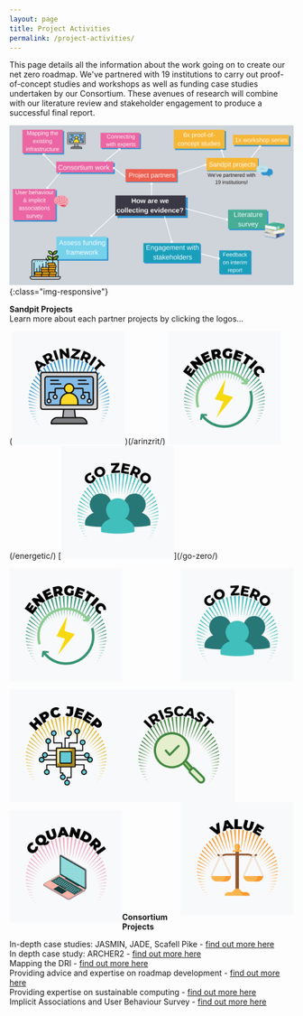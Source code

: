 ```yaml
---
layout: page
title: Project Activities
permalink: /project-activities/
---
```


This page details all the information about the work going on to create our net zero roadmap. 
We've partnered with 19 institutions to carry out proof-of-concept studies and workshops as well as funding case studies undertaken by our Consortium. These avenues of research will combine with our literature review and stakeholder engagement to produce a successful final report.

![project-activities](images/project-activities-canva.svg){:class="img-responsive"} 


**Sandpit Projects** <br>
Learn more about each partner projects by clicking the logos...

<p float="left">
  (<img src="/images/logos.png" width="200" height="200" alt="ARINZRIT">)(/arinzrit/)
  <img img src="/images/logo2.png" width="200" height="200" alt="ENERGETIC">(/energetic/)
  [<img src="/images/logo3.png" width="200" height="200" alt="GO ZERO">](/go-zero/)
</p>

[<img align = 'center' img src="/images/logo2.png" width="200" height="200" alt="ENERGETIC">](/energetic/)
[<img align = 'right' img src="/images/logo3.png" width="200" height="200" alt="GO ZERO">](/go-zero/) <br>

[<img align = 'left' img src="/images/logo4.png" width="200" height="200" alt="HPC JEEP">](/hpc-jeep/)
[<img align = 'center' img src="/images/logo5.png" width="200" height="200" alt="IRISCAST">](/iriscast/)
[<img align = 'right' img src="/images/logo6.png" width="200" height="200" alt="VALUE">](/value/) <br>

[<img align = 'left' img src="/images/logo7.png" width="200" height="200" alt="CQUANDRI">](/cquandri/) <br> 
</p>

&nbsp;<br>
&nbsp;<br>
&nbsp;<br>
&nbsp;<br>
&nbsp;<br>
&nbsp;<br>
&nbsp;<br>
&nbsp;<br>

**Consortium Projects** <br>
  
In-depth case studies: JASMIN, JADE, Scafell Pike - [find out more here](/jasmin/) <br>
In depth case study: ARCHER2 - [find out more here](/archer/) <br>
Mapping the DRI - [find out more here](/mapping/) <br>
Providing advice and expertise on roadmap development - [find out more here](/roadmap-development/) <br>
Providing expertise on sustainable computing - [find out more here](/sustainable-computing/) <br>
Implicit Associations and User Behaviour Survey - [find out more here](/user-behaviour-survey/) <br>
